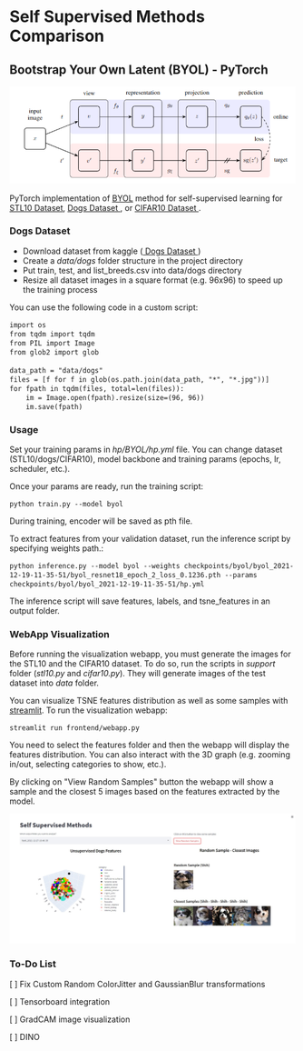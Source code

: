 # **Self Supervised Methods Comparison**

## **Bootstrap Your Own Latent (BYOL) - PyTorch**

<p align="center">
    <img src="static/byol_diagram.png" width="600px"></img>
</p>

PyTorch implementation of <a href="https://arxiv.org/abs/2006.07733">BYOL</a> method for self-supervised learning for <a href="https://cs.stanford.edu/~acoates/stl10/"> STL10 Dataset</a>, <a href="https://www.kaggle.com/michaelfumery/unlabeled-stanford-dags-dataset"> Dogs Dataset </a>, or <a href="https://www.cs.toronto.edu/~kriz/cifar.html"> CIFAR10 Dataset </a>.


### **Dogs Dataset**

* Download dataset from kaggle (<a href="https://www.kaggle.com/michaelfumery/unlabeled-stanford-dags-dataset"> Dogs Dataset </a>)
* Create a *data/dogs* folder structure in the project directory
* Put train, test, and list_breeds.csv into data/dogs directory
* Resize all dataset images in a square format (e.g. 96x96) to speed up the training process

You can use the following code in a custom script:
```
import os
from tqdm import tqdm
from PIL import Image
from glob2 import glob

data_path = "data/dogs"
files = [f for f in glob(os.path.join(data_path, "*", "*.jpg"))]
for fpath in tqdm(files, total=len(files)):
    im = Image.open(fpath).resize(size=(96, 96))
    im.save(fpath)
```


### **Usage**

Set your training params in *hp/BYOL/hp.yml* file. You can change dataset (STL10/dogs/CIFAR10), model backbone and training params (epochs, lr, scheduler, etc.). 

Once your params are ready, run the training script:

```
python train.py --model byol
```
During training, encoder will be saved as pth file.

To extract features from your validation dataset, run the inference script by specifying weights path.:
```
python inference.py --model byol --weights checkpoints/byol/byol_2021-12-19-11-35-51/byol_resnet18_epoch_2_loss_0.1236.pth --params checkpoints/byol/byol_2021-12-19-11-35-51/hp.yml
```

The inference script will save features, labels, and tsne_features in an output folder.

### **WebApp Visualization**

Before running the visualization webapp, you must generate the images for the STL10 and the CIFAR10 dataset. To do so, run the scripts in *support* folder (*stl10.py* and *cifar10.py*). They will generate images of the test dataset into *data* folder.


You can visualize TSNE features distribution as well as some samples with <a href="https://streamlit.io">streamlit</a>. To run the visualization webapp:

```
streamlit run frontend/webapp.py
```
You need to select the features folder and then the webapp will display the features distribution. You can also interact with the 3D graph (e.g. zooming in/out, selecting categories to show, etc.). 

By clicking on "View Random Samples" button the webapp will show a sample and the closest 5 images based on the features extracted by the model.

<p align="center">
    <img src="static/streamlit.jpg" width="700px"></img>
</p>


### **To-Do List**


[ ] Fix Custom Random ColorJitter and GaussianBlur transformations 

[ ] Tensorboard integration

[ ] GradCAM image visualization

[ ] DINO



